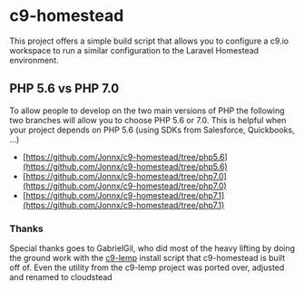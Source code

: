 # c9-homestead

This project offers a simple build script that allows you to configure
a c9.io workspace to run a similar configuration to the Laravel Homestead environment.

## PHP 5.6 vs PHP 7.0
To allow people to develop on the two main versions of PHP the following two branches
will allow you to choose PHP 5.6 or 7.0. This is helpful when your project depends on
PHP 5.6 (using SDKs from Salesforce, Quickbooks, ...)

* [https://github.com/Jonnx/c9-homestead/tree/php5.6](https://github.com/Jonnx/c9-homestead/tree/php5.6)
* [https://github.com/Jonnx/c9-homestead/tree/php7.0](https://github.com/Jonnx/c9-homestead/tree/php7.0)
* [https://github.com/Jonnx/c9-homestead/tree/php7.1](https://github.com/Jonnx/c9-homestead/tree/php7.1)

### Thanks
Special thanks goes to GabrielGil, who did most of the heavy lifting by doing the ground work with the [c9-lemp](https://github.com/GabrielGil/c9-lemp) install script that c9-homestead is built off of. Even the utility from the c9-lemp project was ported over, adjusted and renamed to cloudstead